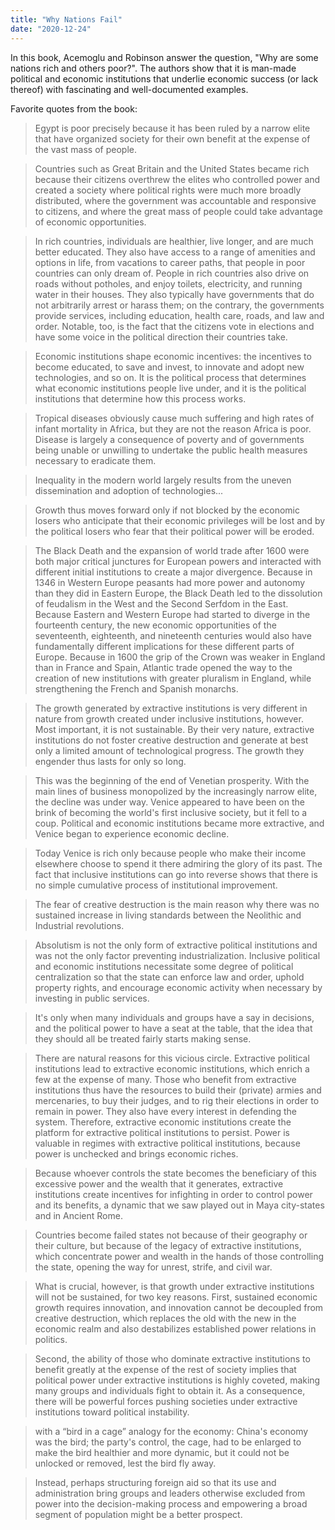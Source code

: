 ```yaml
---
title: "Why Nations Fail"
date: "2020-12-24"
---
```


In this book, Acemoglu and Robinson answer the question, "Why are some nations rich and others poor?". The authors show that it is man-made political and economic institutions that underlie economic success (or lack thereof) with fascinating and well-documented examples.

Favorite quotes from the book:

> Egypt is poor precisely because it has been ruled by a narrow elite that have organized society for their own benefit at the expense of the vast mass of people.

> Countries such as Great Britain and the United States became rich because their citizens overthrew the elites who controlled power and created a society where political rights were much more broadly distributed, where the government was accountable and responsive to citizens, and where the great mass of people could take advantage of economic opportunities.

> In rich countries, individuals are healthier, live longer, and are much better educated. They also have access to a range of amenities and options in life, from vacations to career paths, that people in poor countries can only dream of. People in rich countries also drive on roads without potholes, and enjoy toilets, electricity, and running water in their houses. They also typically have governments that do not arbitrarily arrest or harass them; on the contrary, the governments provide services, including education, health care, roads, and law and order. Notable, too, is the fact that the citizens vote in elections and have some voice in the political direction their countries take.

> Economic institutions shape economic incentives: the incentives to become educated, to save and invest, to innovate and adopt new technologies, and so on. It is the political process that determines what economic institutions people live under, and it is the political institutions that determine how this process works.

> Tropical diseases obviously cause much suffering and high rates of infant mortality in Africa, but they are not the reason Africa is poor. Disease is largely a consequence of poverty and of governments being unable or unwilling to undertake the public health measures necessary to eradicate them.

> Inequality in the modern world largely results from the uneven dissemination and adoption of technologies...

> Growth thus moves forward only if not blocked by the economic losers who anticipate that their economic privileges will be lost and by the political losers who fear that their political power will be eroded.

> The Black Death and the expansion of world trade after 1600 were both major critical junctures for European powers and interacted with different initial institutions to create a major divergence. Because in 1346 in Western Europe peasants had more power and autonomy than they did in Eastern Europe, the Black Death led to the dissolution of feudalism in the West and the Second Serfdom in the East. Because Eastern and Western Europe had started to diverge in the fourteenth century, the new economic opportunities of the seventeenth, eighteenth, and nineteenth centuries would also have fundamentally different implications for these different parts of Europe. Because in 1600 the grip of the Crown was weaker in England than in France and Spain, Atlantic trade opened the way to the creation of new institutions with greater pluralism in England, while strengthening the French and Spanish monarchs.

> The growth generated by extractive institutions is very different in nature from growth created under inclusive institutions, however. Most important, it is not sustainable. By their very nature, extractive institutions do not foster creative destruction and generate at best only a limited amount of technological progress. The growth they engender thus lasts for only so long.

> This was the beginning of the end of Venetian prosperity. With the main lines of business monopolized by the increasingly narrow elite, the decline was under way. Venice appeared to have been on the brink of becoming the world's first inclusive society, but it fell to a coup. Political and economic institutions became more extractive, and Venice began to experience economic decline.

> Today Venice is rich only because people who make their income elsewhere choose to spend it there admiring the glory of its past. The fact that inclusive institutions can go into reverse shows that there is no simple cumulative process of institutional improvement.

> The fear of creative destruction is the main reason why there was no sustained increase in living standards between the Neolithic and Industrial revolutions.

> Absolutism is not the only form of extractive political institutions and was not the only factor preventing industrialization. Inclusive political and economic institutions necessitate some degree of political centralization so that the state can enforce law and order, uphold property rights, and encourage economic activity when necessary by investing in public services.

> It's only when many individuals and groups have a say in decisions, and the political power to have a seat at the table, that the idea that they should all be treated fairly starts making sense.

> There are natural reasons for this vicious circle. Extractive political institutions lead to extractive economic institutions, which enrich a few at the expense of many. Those who benefit from extractive institutions thus have the resources to build their (private) armies and mercenaries, to buy their judges, and to rig their elections in order to remain in power. They also have every interest in defending the system. Therefore, extractive economic institutions create the platform for extractive political institutions to persist. Power is valuable in regimes with extractive political institutions, because power is unchecked and brings economic riches.

> Because whoever controls the state becomes the beneficiary of this excessive power and the wealth that it generates, extractive institutions create incentives for infighting in order to control power and its benefits, a dynamic that we saw played out in Maya city-states and in Ancient Rome.

> Countries become failed states not because of their geography or their culture, but because of the legacy of extractive institutions, which concentrate power and wealth in the hands of those controlling the state, opening the way for unrest, strife, and civil war.

> What is crucial, however, is that growth under extractive institutions will not be sustained, for two key reasons. First, sustained economic growth requires innovation, and innovation cannot be decoupled from creative destruction, which replaces the old with the new in the economic realm and also destabilizes established power relations in politics.

> Second, the ability of those who dominate extractive institutions to benefit greatly at the expense of the rest of society implies that political power under extractive institutions is highly coveted, making many groups and individuals fight to obtain it. As a consequence, there will be powerful forces pushing societies under extractive institutions toward political instability.

> with a “bird in a cage” analogy for the economy: China's economy was the bird; the party's control, the cage, had to be enlarged to make the bird healthier and more dynamic, but it could not be unlocked or removed, lest the bird fly away.

> Instead, perhaps structuring foreign aid so that its use and administration bring groups and leaders otherwise excluded from power into the decision-making process and empowering a broad segment of population might be a better prospect.
